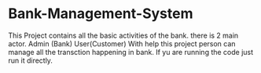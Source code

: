 # Bank-Management-System

This Project contains all the basic activities of the bank. there is 2 main actor.
Admin (Bank)
User(Customer)
With help this project person can manage all the transction happening in bank.
If yu are running the code just run it directly.
